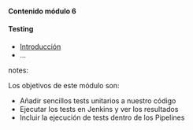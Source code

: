 #### Contenido módulo 6

#### Testing

* [Introducción](/#introduction)
* ...
 
notes:

Los objetivos de este módulo son:

* Añadir sencillos tests unitarios a nuestro código
* Ejecutar los tests en Jenkins y ver los resultados
* Incluir la ejecución de tests dentro de los Pipelines